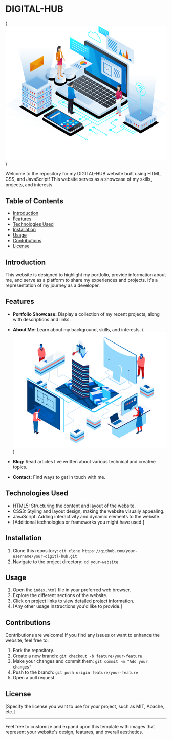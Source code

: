 # DIGITAL-HUB

(![Alt text](./assets/git-img/image-2.png))


Welcome to the repository for my DIGITAL-HUB website built using HTML, CSS, and JavaScript! This website serves as a showcase of my skills, projects, and interests.

## Table of Contents

- [Introduction](#introduction)
- [Features](#features)
- [Technologies Used](#technologies-used)
- [Installation](#installation)
- [Usage](#usage)
- [Contributions](#contributions)
- [License](#license)

## Introduction

This website is designed to highlight my portfolio, provide information about me, and serve as a platform to share my experiences and projects. It's a representation of my journey as a developer.

## Features

- **Portfolio Showcase:** Display a collection of my recent projects, along with descriptions and links.
- **About Me:** Learn about my background, skills, and interests.
(![Alt text](image-3.png))

- **Blog:** Read articles I've written about various technical and creative topics.
- **Contact:** Find ways to get in touch with me.

## Technologies Used

- HTML5: Structuring the content and layout of the website.
- CSS3: Styling and layout design, making the website visually appealing.
- JavaScript: Adding interactivity and dynamic elements to the website.
- [Additional technologies or frameworks you might have used.]

## Installation

1. Clone this repository: `git clone https://github.com/your-username/your-digitl-hub.git`
2. Navigate to the project directory: `cd your-website`

## Usage

1. Open the `index.html` file in your preferred web browser.
2. Explore the different sections of the website.
3. Click on project links to view detailed project information.
4. [Any other usage instructions you'd like to provide.]

## Contributions

Contributions are welcome! If you find any issues or want to enhance the website, feel free to:

1. Fork the repository.
2. Create a new branch: `git checkout -b feature/your-feature`
3. Make your changes and commit them: `git commit -m "Add your changes"`
4. Push to the branch: `git push origin feature/your-feature`
5. Open a pull request.

## License

[Specify the license you want to use for your project, such as MIT, Apache, etc.]

---
Feel free to customize and expand upon this template with images that represent your website's design, features, and overall aesthetics.
